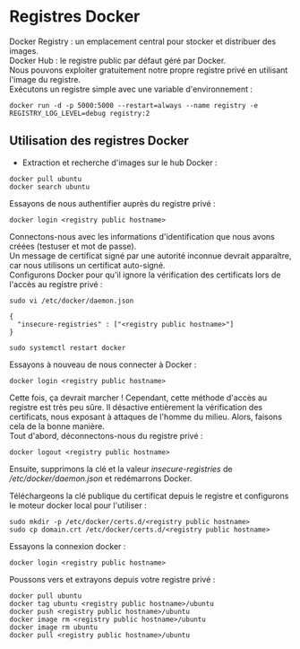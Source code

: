 # Registres Docker
Docker Registry : un emplacement central pour stocker et distribuer des images.<br>
Docker Hub : le registre public par défaut géré par Docker.<br>
Nous pouvons exploiter gratuitement notre propre registre privé en utilisant l'image du registre. <br>
Exécutons un registre simple avec une variable d'environnement :
```
docker run -d -p 5000:5000 --restart=always --name registry -e REGISTRY_LOG_LEVEL=debug registry:2
```

## Utilisation des registres Docker
- Extraction et recherche d'images sur le hub Docker :
```
docker pull ubuntu
docker search ubuntu
```

Essayons de nous authentifier auprès du registre privé :
```
docker login <registry public hostname>
```

Connectons-nous avec les informations d'identification que nous avons créées (testuser et mot de passe). <br>
Un message de certificat signé par une autorité inconnue devrait apparaître, car nous utilisons un certificat auto-signé. <br>
Configurons Docker pour qu'il ignore la vérification des certificats lors de l'accès au registre privé :
```
sudo vi /etc/docker/daemon.json
```

```
{
  "insecure-registries" : ["<registry public hostname>"]
}
```

```
sudo systemctl restart docker
```

Essayons à nouveau de nous connecter à Docker :
```
docker login <registry public hostname>
```

Cette fois, ça devrait marcher !
Cependant, cette méthode d'accès au registre est très peu sûre. Il désactive entièrement la vérification des certificats, nous exposant à
attaques de l'homme du milieu. Alors, faisons cela de la bonne manière.<br>
Tout d'abord, déconnectons-nous du registre privé :
```
docker logout <registry public hostname>
```

Ensuite, supprimons la clé et la valeur *insecure-registries* de */etc/docker/daemon.json* et redémarrons Docker.<br>

Téléchargeons la clé publique du certificat depuis le registre et configurons le moteur docker local pour l'utiliser :
```
sudo mkdir -p /etc/docker/certs.d/<registry public hostname>
sudo cp domain.crt /etc/docker/certs.d/<registry public hostname>
```

Essayons la connexion docker :
```
docker login <registry public hostname>
```

Poussons vers et extrayons depuis votre registre privé :
```
docker pull ubuntu
docker tag ubuntu <registry public hostname>/ubuntu
docker push <registry public hostname>/ubuntu
docker image rm <registry public hostname>/ubuntu
docker image rm ubuntu
docker pull <registry public hostname>/ubuntu
```
